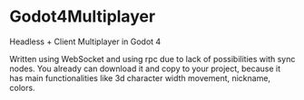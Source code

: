 # Godot4Multiplayer
Headless + Client Multiplayer in Godot 4

Written using WebSocket and using rpc due to lack of possibilities with sync nodes. 
You already can download it and copy to your project, because it has main functionalities like 3d character width movement, nickname, colors. 
